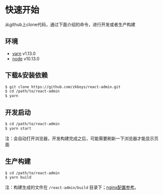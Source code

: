 # 快速开始
从github上clone代码，通过下面介绍的命令，进行开发或者生产构建

## 环境
- [yarn](https://yarnpkg.com) v1.13.0
- [node](https://nodejs.org) v10.13.0

## 下载&安装依赖
```bash
$ git clone https://github.com/zkboys/react-admin.git
$ cd /path/to/react-admin
$ yarn
```

## 开发启动
```bash
$ cd /path/to/react-admin
$ yarn start
```
注：会自动打开浏览器，开发构建完成之后，可能需要刷新一下浏览器才能显示页面

## 生产构建
```bash
$ cd /path/to/react-admin
$ yarn build
```
注：构建生成的文件在 `/react-admin/build` 目录下；[nginx配置参考](NGINX.md)。

